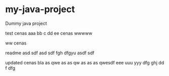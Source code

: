 # my-java-project
Dummy java project

test cenas aaa bb c dd ee cenas wwwww

ww cenas

readme asd sdf asd sdf fgh dfgyu  asdf sdf

updated cenas bla as qwe as as qw as as as qwesdf eee uuu yyy dfg ghj dd f dfg
